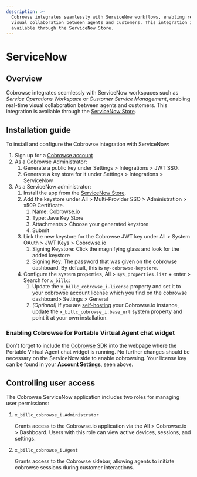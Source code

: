 ```yaml
---
description: >-
  Cobrowse integrates seamlessly with ServiceNow workflows, enabling real-time
  visual collaboration between agents and customers. This integration is
  available through the ServiceNow Store.
---
```


# ServiceNow

## Overview

Cobrowse integrates seamlessly with ServiceNow workspaces such as _Service
Operations Workspace_ or _Customer Service Management_, enabling real-time
visual collaboration between agents and customers. This integration is available
through the [ServiceNow Store](https://store.servicenow.com).

## Installation guide

To install and configure the Cobrowse integration with ServiceNow:

1. Sign up for a [Cobrowse account](https://cobrowse.io/register)
2. As a Cobrowse Administrator:
   1. Generate a public key under Settings > Integrations > JWT SSO.
   2. Generate a key store for it under Settings > Integrations > ServiceNow
3. As a ServiceNow administrator:
   1. Install the app from the [ServiceNow Store](https://store.servicenow.com).
   2. Add the keystore under All > Multi-Provider SSO > Administration > x509
      Certificate.
      1. Name: Cobrowse.io
      2. Type: Java Key Store
      3. Attachments > Choose your generated keystore
      4. Submit
   3. Link the new keystore for the Cobrowse JWT key under All > System OAuth >
      JWT Keys > Cobrowse.io
      1. Signing Keystore: Click the magnifying glass and look for the added
         keystore
      2. Signing Key: The password that was given on the cobrowse dashboard. By
         default, this is `my-cobrowse-keystore`.
   4. Configure the system properties, All > `sys_properties.list` + enter >
      Search for `x_billc`:
      1. Update the `x_billc_cobrowse_i.license` property and set it to your
         cobrowse account license which you find on the cobrowse dashboard>
         Settings > General
      2. _(Optional)_ If you are
         [self-hosting](../../enterprise-self-hosting/self-hosting-overview.md)
         your Cobrowse.io instance, update the `x_billc_cobrowse_i.base_url`
         system property and point it at your own installation.

### Enabling Cobrowse for Portable Virtual Agent chat widget

Don't forget to include the [Cobrowse SDK](../../sdk-installation/web.md) into
the webpage where the Portable Virtual Agent chat widget is running. No further
changes should be necessary on the ServiceNow side to enable cobrowsing. Your
license key can be found in your **Account Settings**, seen above.

## Controlling user access

The Cobrowse ServiceNow application includes two roles for managing user
permissions:

1.  `x_billc_cobrowse_i.Administrator`

    Grants access to the Cobrowse.io application via the All > Cobrowse.io >
    Dashboard. Users with this role can view active devices, sessions, and
    settings.

2.  `x_billc_cobrowse_i.Agent`

    Grants access to the Cobrowse sidebar, allowing agents to initiate cobrowse
    sessions during customer interactions.
